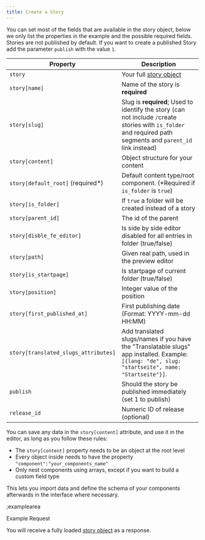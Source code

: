 ```yaml
---
title: Create a Story
---
```


You can set most of the fields that are available in the story object, below we only list the properties in the example and the possible required fields. Stories are not published by default. If you want to create a published Story add the parameter `publish` with the value `1`. 

| Property | Description |
|---|---|
| `story` | Your full [story object](#core-resources/stories/the-story-object) |
| `story[name]` | Name of the story is **required** |
| `story[slug]` | Slug is **required**; Used to identify the story (can not include `/`create stories with `is_folder` and required path segments and `parent_id` link instead) |
| `story[content]` | Object structure for your content |
| `story[default_root]` (required*) | Default content type/root component. (*Required if `is_folder` is `true`) |
| `story[is_folder]` | If `true` a folder will be created instead of a story |
| `story[parent_id]` | The id of the parent |
| `story[disble_fe_editor]` | Is side by side editor disabled for all entries in folder (true/false) |
| `story[path]` | Given real path, used in the preview editor |
| `story[is_startpage]` | Is startpage of current folder (true/false) |
| `story[position]` | Integer value of the position |
| `story[first_published_at]` | First publishing date (Format: YYYY-mm-dd HH:MM) |
| `story[translated_slugs_attributes]` | Add translated slugs/names if you have the "Translatable slugs" app installed. Example: `[{lang: "de", slug: "startseite", name: "Startseite"}]`. |
| `publish` | Should the story be published immediately (set 1 to publish) |
| `release_id` | Numeric ID of release (optional) |

You can save any data in the `story[content]` attribute, and use it in the editor, as long as you follow these rules:

- The `story[content]` property needs to be an object at the root level
- Every object inside needs to have the property `"component":"your_components_name"`
- Only nest components using arrays, except if you want to build a custom field type

This lets you import data and define the schema of your components afterwards in the interface where necessary.

;examplearea

Example Request

<RequestExample url="https://mapi.storyblok.com/v1/spaces/606/stories/" httpMethod="POST" :requestObject='{"story":{"name":"Story Name","slug":"story-name","content":{"component":"page","body":[]}},"publish":1}'></RequestExample>

You will receive a fully loaded [story object](#core-resources/stories/the-story-object) as a response.
